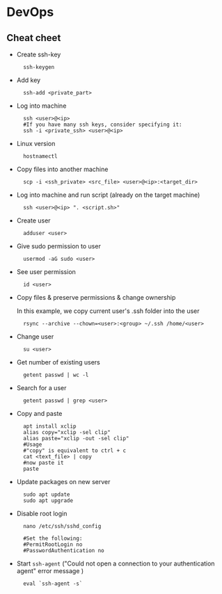 # DevOps

## Cheat cheet
* Create ssh-key

        ssh-keygen
    
* Add key

        ssh-add <private_part>

* Log into machine

        ssh <user>@<ip>
        #If you have many ssh keys, consider specifying it:
        ssh -i <private_ssh> <user>@<ip>

* Linux version

        hostnamectl

* Copy files into another machine

        scp -i <ssh_private> <src_file> <user>@<ip>:<target_dir>

* Log into machine and run script (already on the target machine)

        ssh <user>@<ip> ". <script.sh>"

* Create user

        adduser <user>

* Give sudo permission to user

        usermod -aG sudo <user>

* See user permission

        id <user>

* Copy files & preserve permissions & change ownership

    In this example, we copy current user's .ssh folder into the user

        rsync --archive --chown=<user>:<group> ~/.ssh /home/<user>

* Change user

        su <user>

* Get number of existing users
    
        getent passwd | wc -l

* Search for a user
    
        getent passwd | grep <user>

* Copy and paste

        apt install xclip
        alias copy="xclip -sel clip"
        alias paste="xclip -out -sel clip"
        #Usage
        #"copy" is equivalent to ctrl + c
        cat <text_file> | copy
        #now paste it
        paste

* Update packages on new server

        sudo apt update
        sudo apt upgrade

* Disable root login

        nano /etc/ssh/sshd_config

        #Set the following:
        #PermitRootLogin no
        #PasswordAuthentication no

* Start `ssh-agent` ("Could not open a connection to your authentication agent" error message
)

        eval `ssh-agent -s`
